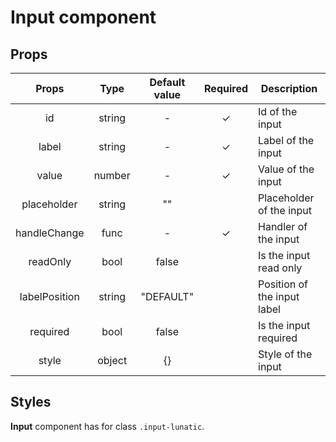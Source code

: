 # Input component

## Props

|     Props     |  Type  | Default value | Required | Description                 |
| :-----------: | :----: | :-----------: | :------: | --------------------------- |
|      id       | string |       -       |    ✓     | Id of the input             |
|     label     | string |       -       |    ✓     | Label of the input          |
|     value     | number |       -       |    ✓     | Value of the input          |
|  placeholder  | string |      ""       |          | Placeholder of the input    |
| handleChange  |  func  |       -       |    ✓     | Handler of the input        |
|   readOnly    |  bool  |     false     |          | Is the input read only      |
| labelPosition | string |   "DEFAULT"   |          | Position of the input label |
|   required    |  bool  |     false     |          | Is the input required       |
|     style     | object |      {}       |          | Style of the input          |

## Styles

**Input** component has for class `.input-lunatic`.
